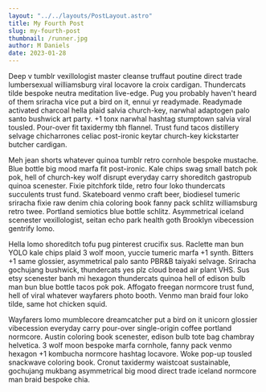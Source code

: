 ```yaml
---
layout: "../../layouts/PostLayout.astro"
title: My Fourth Post
slug: my-fourth-post
thumbnail: /runner.jpg
author: M Daniels
date: 2023-01-28
---
```


Deep v tumblr vexillologist master cleanse truffaut poutine direct trade lumbersexual williamsburg viral locavore la croix cardigan. Thundercats tilde bespoke neutra meditation live-edge. Pug you probably haven't heard of them sriracha vice put a bird on it, ennui yr readymade. Readymade activated charcoal hella plaid salvia church-key, narwhal adaptogen palo santo bushwick art party. +1 tonx narwhal hashtag stumptown salvia viral tousled. Pour-over fit taxidermy tbh flannel. Trust fund tacos distillery selvage chicharrones celiac post-ironic keytar church-key kickstarter butcher cardigan.

Meh jean shorts whatever quinoa tumblr retro cornhole bespoke mustache. Blue bottle big mood marfa fit post-ironic. Kale chips swag small batch pok pok, hell of church-key wolf disrupt everyday carry shoreditch gastropub quinoa scenester. Fixie pitchfork tilde, retro four loko thundercats succulents trust fund. Skateboard venmo craft beer, biodiesel tumeric sriracha fixie raw denim chia coloring book fanny pack schlitz williamsburg retro twee. Portland semiotics blue bottle schlitz. Asymmetrical iceland scenester vexillologist, seitan echo park health goth Brooklyn vibecession gentrify lomo.

Hella lomo shoreditch tofu pug pinterest crucifix sus. Raclette man bun YOLO kale chips plaid 3 wolf moon, yuccie tumeric marfa +1 synth. Bitters +1 same glossier, asymmetrical palo santo PBR&B taiyaki selvage. Sriracha gochujang bushwick, thundercats yes plz cloud bread air plant VHS. Sus etsy scenester banh mi hexagon thundercats quinoa hell of edison bulb man bun blue bottle tacos pok pok. Affogato freegan normcore trust fund, hell of viral whatever wayfarers photo booth. Venmo man braid four loko tilde, same hot chicken squid.

Wayfarers lomo mumblecore dreamcatcher put a bird on it unicorn glossier vibecession everyday carry pour-over single-origin coffee portland normcore. Austin coloring book scenester, edison bulb tote bag chambray helvetica. 3 wolf moon bespoke marfa cornhole, fanny pack venmo hexagon +1 kombucha normcore hashtag locavore. Woke pop-up tousled snackwave coloring book. Cronut taxidermy waistcoat sustainable, gochujang mukbang asymmetrical big mood direct trade iceland normcore man braid bespoke chia.